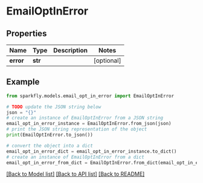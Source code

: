 # EmailOptInError


## Properties

Name | Type | Description | Notes
------------ | ------------- | ------------- | -------------
**error** | **str** |  | [optional] 

## Example

```python
from sparkfly.models.email_opt_in_error import EmailOptInError

# TODO update the JSON string below
json = "{}"
# create an instance of EmailOptInError from a JSON string
email_opt_in_error_instance = EmailOptInError.from_json(json)
# print the JSON string representation of the object
print(EmailOptInError.to_json())

# convert the object into a dict
email_opt_in_error_dict = email_opt_in_error_instance.to_dict()
# create an instance of EmailOptInError from a dict
email_opt_in_error_from_dict = EmailOptInError.from_dict(email_opt_in_error_dict)
```
[[Back to Model list]](../README.md#documentation-for-models) [[Back to API list]](../README.md#documentation-for-api-endpoints) [[Back to README]](../README.md)


